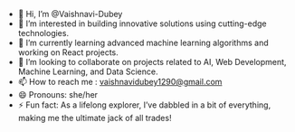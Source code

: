 - 👋 Hi, I’m @Vaishnavi-Dubey
- 👀 I’m interested in building innovative solutions using cutting-edge technologies.
- 🌱 I’m currently learning advanced machine learning algorithms and working on React projects.
- 💞️ I’m looking to collaborate on projects related to AI, Web Development, Machine Learning, and Data Science.
- 📫 How to reach me : vaishnavidubey1290@gmail.com
- 😄 Pronouns: she/her
- ⚡ Fun fact: As a lifelong explorer, I’ve dabbled in a bit of everything, making me the ultimate jack of all trades!

<!---
Vaishnavi-Dubey/Vaishnavi-Dubey is a ✨ special ✨ repository because its `README.md` (this file) appears on your GitHub profile.
You can click the Preview link to take a look at your changes.
--->
